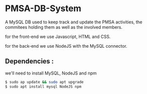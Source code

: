 # PMSA-DB-System
A MySQL DB used to keep track and update the PMSA activities, the commitees holding them as well as the involved members.

for the front-end we use Javascript, HTML and CSS.

for the back-end we use NodeJS with the MySQL connector.


## Dependencies :

we'll need to install MySQL, NodeJS and npm

```sh
$ sudo ap update && sudo apt upgrade
$ sudo apt install mysql NodeJS npm
```